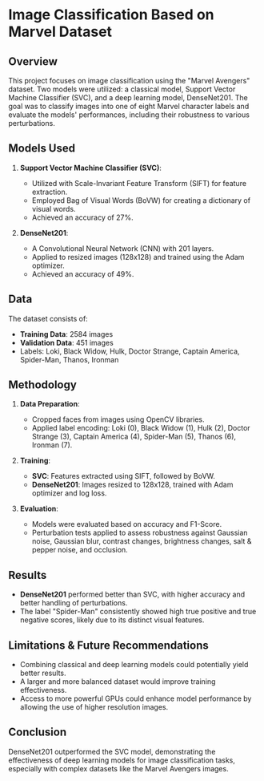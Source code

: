 # Image Classification Based on Marvel Dataset

## Overview
This project focuses on image classification using the "Marvel Avengers" dataset. Two models were utilized: a classical model, Support Vector Machine Classifier (SVC), and a deep learning model, DenseNet201. The goal was to classify images into one of eight Marvel character labels and evaluate the models' performances, including their robustness to various perturbations.

## Models Used
1. **Support Vector Machine Classifier (SVC)**:
   - Utilized with Scale-Invariant Feature Transform (SIFT) for feature extraction.
   - Employed Bag of Visual Words (BoVW) for creating a dictionary of visual words.
   - Achieved an accuracy of 27%.

2. **DenseNet201**:
   - A Convolutional Neural Network (CNN) with 201 layers.
   - Applied to resized images (128x128) and trained using the Adam optimizer.
   - Achieved an accuracy of 49%.

## Data
The dataset consists of:
- **Training Data**: 2584 images
- **Validation Data**: 451 images
- Labels: Loki, Black Widow, Hulk, Doctor Strange, Captain America, Spider-Man, Thanos, Ironman

## Methodology
1. **Data Preparation**:
   - Cropped faces from images using OpenCV libraries.
   - Applied label encoding: Loki (0), Black Widow (1), Hulk (2), Doctor Strange (3), Captain America (4), Spider-Man (5), Thanos (6), Ironman (7).

2. **Training**:
   - **SVC**: Features extracted using SIFT, followed by BoVW.
   - **DenseNet201**: Images resized to 128x128, trained with Adam optimizer and log loss.

3. **Evaluation**:
   - Models were evaluated based on accuracy and F1-Score.
   - Perturbation tests applied to assess robustness against Gaussian noise, Gaussian blur, contrast changes, brightness changes, salt & pepper noise, and occlusion.

## Results
- **DenseNet201** performed better than SVC, with higher accuracy and better handling of perturbations.
- The label "Spider-Man" consistently showed high true positive and true negative scores, likely due to its distinct visual features.

## Limitations & Future Recommendations
- Combining classical and deep learning models could potentially yield better results.
- A larger and more balanced dataset would improve training effectiveness.
- Access to more powerful GPUs could enhance model performance by allowing the use of higher resolution images.

## Conclusion
DenseNet201 outperformed the SVC model, demonstrating the effectiveness of deep learning models for image classification tasks, especially with complex datasets like the Marvel Avengers images.
